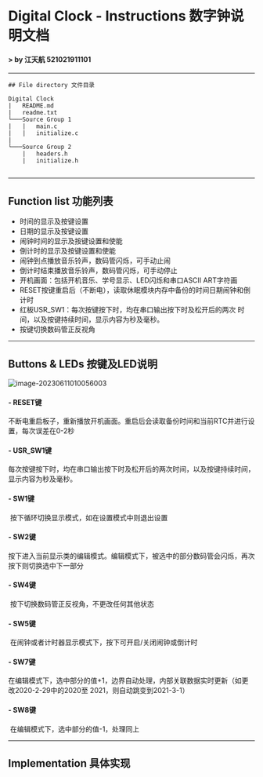 # Digital Clock - Instructions 数字钟说明文档

#### 																	> by 江天航 521021911101

----

	## File directory 文件目录

```project
Digital Clock
|	README.md
|	readme.txt
└───Source Group 1
|	|	main.c
| 	| 	initialize.c
|
└───Source Group 2
	|	headers.h
	|	initialize.h
	
```

----

## Function list 功能列表

- 时间的显示及按键设置
- 日期的显示及按键设置
- 闹钟时间的显示及按键设置和使能
- 倒计时的显示及按键设置和使能
- 闹钟到点播放音乐铃声，数码管闪烁，可手动止闹
- 倒计时结束播放音乐铃声，数码管闪烁，可手动停止
- 开机画面：包括开机音乐、学号显示、LED闪烁和串口ASCII ART字符画
- RESET按键重启后（不断电），读取休眠模块内存中备份的时间日期闹钟和倒计时
- 红板USR_SW1：每次按键按下时，均在串口输出按下时及松开后的两次
  时间，以及按键持续时间，显示内容为秒及毫秒。
- 按键切换数码管正反视角

----

## Buttons & LEDs 按键及LED说明

![image-20230611010056003](D:\课程作业资料\工科创II\DigitalClock\板子说明.png)

#### - RESET键

​		不断电重启板子，重新播放开机画面。重启后会读取备份时间和当前RTC并进行设置，每次误差在0-2秒

#### - USR_SW1键

​		每次按键按下时，均在串口输出按下时及松开后的两次时间，以及按键持续时间，显示内容为秒及毫秒。

#### - SW1键

​		按下循环切换显示模式，如在设置模式中则退出设置

#### - SW2键

​		按下进入当前显示类的编辑模式。编辑模式下，被选中的部分数码管会闪烁，再次按下则切换选中下一部分

#### -  SW4键

​		按下切换数码管正反视角，不更改任何其他状态

#### -  SW5键

​		在闹钟或者计时器显示模式下，按下可开启/关闭闹钟或倒计时

#### - SW7键

​		在编辑模式下，选中部分的值+1，边界自动处理，内部关联数据实时更新（如更改2020-2-29中的2020至		2021，则自动跳变到2021-3-1）

#### - SW8键

​		在编辑模式下，选中部分的值-1，处理同上

----



## Implementation 具体实现





